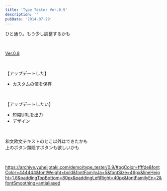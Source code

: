 ```yaml
---
title: 'Type Tester Ver.0.9'
description: ''
pubDate: '2014-07-29'
---
```


<p>ひと通り。もう少し調整するかも</p>
<p>&nbsp;</p>
<p><a href="https://archive.yuheijotaki.com/demo/type_tester/0.9/">Ver.0.9</a></p>
<p>&nbsp;</p>
<p>【アップデートした】</p>
<ul>
<li>カスタムの値を保存</li>
</ul>
<p>&nbsp;</p>
<p>【アップデートしたい】</p>
<ul>
<li>短縮URLを出力</li>
<li>デザイン</li>
</ul>
<p>&nbsp;</p>
<p>和文欧文テキストのとこ以外はできたかも<br>
上のボタン類隠すボタンも欲しいかも</p>
<p>&nbsp;</p>
<p><a href="https://archive.yuheijotaki.com/demo/type_tester/0.9/#bgColor=ffffde&amp;fontColor=444444&amp;fontWeight=bold&amp;fontFamilyJa=5&amp;fontSize=46px&amp;lineHeight=1.6&amp;paddingTopBottom=80px&amp;paddingLeftRight=40px&amp;fontFamilyEn=2&amp;fontSmoothing=antialiased">https://archive.yuheijotaki.com/demo/type_tester/0.9/#bgColor=ffffde&amp;fontColor=444444&amp;fontWeight=bold&amp;fontFamilyJa=5&amp;fontSize=46px&amp;lineHeight=1.6&amp;paddingTopBottom=80px&amp;paddingLeftRight=40px&amp;fontFamilyEn=2&amp;fontSmoothing=antialiased</a></p>
